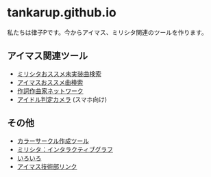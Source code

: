# tankarup.github.io

私たちは律子Pです。今からアイマス、ミリシタ関連のツールを作ります。

## アイマス関連ツール
* [ミリシタおススメ未実装曲検索](https://tankarup.github.io/MillionLive-Song-Recommend/)
* [アイマスおススメ曲検索](https://tankarup.github.io/Imas-Song-Recommend/)
* [作詞作曲家ネットワーク](https://tankarup.github.io/Imas-song-writers-network/)
* [アイドル判定カメラ](https://tankarup.github.io/Idol-Camera/) (スマホ向け)


## その他
* [カラーサークル作成ツール](https://tankarup.github.io/colorcircle/)
* [ミリシタ：インタラクティブグラフ](https://tankarup.github.io/MillionLive-analysis/image_graph.html)
* [いろいろ](https://tankarup.github.io/MillionLive-analysis/)
* [アイマス技術部リンク](imas_tech.md)
